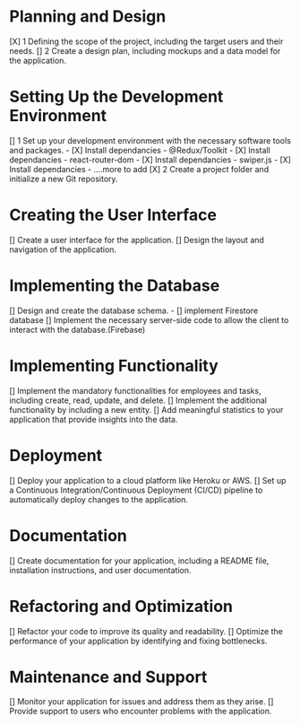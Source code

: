 # Planning and Design
[X] 1 Defining the scope of the project, including the target users and their needs.
[] 2 Create a design plan, including  mockups and a data model for the application.

# Setting Up the Development Environment
[] 1 Set up your development environment with the necessary software tools and packages.
     - [X] Install dependancies - @Redux/Toolkit
     - [X] Install dependancies - react-router-dom
     - [X] Install dependancies - swiper.js
     - [X] Install dependancies - ....more to add
[X] 2 Create a project folder and initialize a new Git repository.

# Creating the User Interface
[] Create a user interface for the application.
[] Design the layout and navigation of the application.

# Implementing the Database
[] Design and create the database schema.
    - [] implement Firestore database
[] Implement the necessary server-side code to allow the client to interact with the database.(Firebase)
   

# Implementing Functionality
[] Implement the mandatory functionalities for employees and tasks, including create, read, update, and delete.
[] Implement the additional functionality by including a new entity.
[] Add meaningful statistics to your application that provide insights into the data.

# Deployment
[] Deploy your application to a cloud platform like Heroku or AWS.
[] Set up a Continuous Integration/Continuous Deployment (CI/CD) pipeline to automatically deploy changes to the application.

# Documentation
[] Create documentation for your application, including a README file, installation instructions, and user documentation.

# Refactoring and Optimization
[] Refactor your code to improve its quality and readability.
[] Optimize the performance of your application by identifying and fixing bottlenecks.

# Maintenance and Support
[] Monitor your application for issues and address them as they arise.
[] Provide support to users who encounter problems with the application.